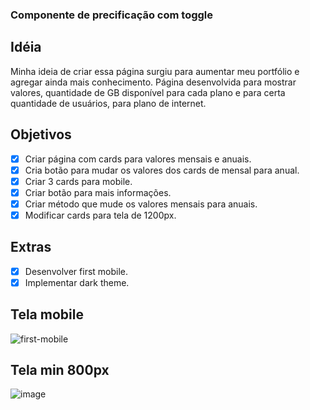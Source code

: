 ### Componente de precificação com toggle 

## Idéia 
Minha ideia de criar essa página surgiu para aumentar meu portfólio e agregar ainda mais conhecimento. 
Página desenvolvida para mostrar valores, quantidade de GB disponível para cada plano e para certa quantidade de usuários, para plano de internet.

## Objetivos
- [X] Criar página com cards para valores mensais e anuais.
- [X] Cria botão para mudar os valores dos cards de mensal para anual.
- [X] Criar 3 cards para mobile.
- [X] Criar botão para mais informações.
- [X] Criar método que mude os valores mensais para anuais.
- [X] Modificar cards para tela de 1200px.

## Extras 
- [X] Desenvolver first mobile.
- [X] Implementar dark theme.

## Tela mobile
![first-mobile](https://user-images.githubusercontent.com/53497771/216394255-532f414e-abad-4c95-83b1-9fa54b0d0b20.png)

## Tela min 800px
![image](https://user-images.githubusercontent.com/53497771/216784260-c6785129-9312-45a4-9e87-12a7ce0f593b.png)
